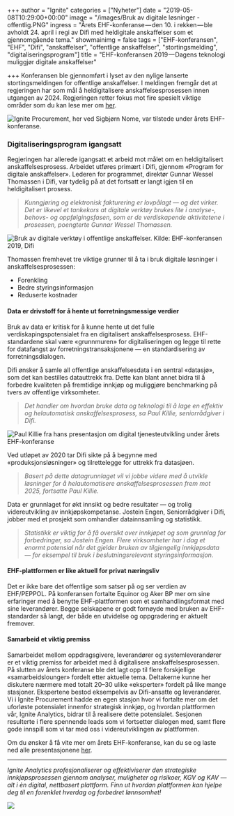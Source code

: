 +++
author = "Ignite"
categories = ["Nyheter"]
date = "2019-05-08T10:29:00+00:00"
image = "/images/Bruk av digitale løsninger - offentlig.PNG"
ingress = "Årets EHF-konferanse — den 10. i rekken — ble avholdt 24. april i regi av Difi med heldigitale anskaffelser som et gjennomgående tema."
showmainimg = false
tags = ["EHF-konferansen", "EHF", "Difi", "anskaffelser", "offentlige anskaffelser", "stortingsmelding", "digitaliseringsprogram"]
title = "EHF-konferansen 2019 — Dagens teknologi muliggjør digitale anskaffelser"

+++
Konferansen ble gjennomført i lyset av den nylige lanserte stortingsmeldingen for offentlige anskaffelser. I meldingen fremgår det at regjeringen har som mål å heldigitalisere anskaffelsesprosessen innen utgangen av 2024. Regjeringen retter fokus mot fire spesielt viktige områder som du kan lese mer om [her](https://www.ignite.no/blogg/nyheter/stortingsmelding-om-offentlige-anskaffelser-digitalisering-og-profesjonalisering/).

![Ignite Procurement, her ved Sigbjørn Nome, var tilstede under årets EHF-konferanse.](https://cdn-images-1.medium.com/max/800/1*v4CbD33s5wbJWbfLzCyL2w.jpeg)

### Digitaliseringsprogram igangsatt

Regjeringen har allerede igangsatt et arbeid mot målet om en heldigitalisert anskaffelsesprosess. Arbeidet utføres primært i Difi, gjennom «Program for digitale anskaffelser». Lederen for programmet, direktør Gunnar Wessel Thomassen i Difi, var tydelig på at det fortsatt er langt igjen til en heldigitalisert prosess.

> _Kunngjøring og elektronisk fakturering er lovpålagt — og det virker. Det er likevel et tankekors at digitale verktøy brukes lite i analyse-, behovs- og oppfølgingsfasen, som er de verdiskapende aktivitetene i prosessen, poengterte Gunnar Wessel Thomassen._

![Bruk av digitale verktøy i offentlige anskaffelser. Kilde: EHF-konferansen 2019, Difi](https://cdn-images-1.medium.com/max/800/1*LiKg3TWgdOzl63RDlyh3qw.png)

Thomassen fremhevet tre viktige grunner til å ta i bruk digitale løsninger i anskaffelsesprosessen:

* Forenkling
* Bedre styringsinformasjon
* Reduserte kostnader

#### Data er drivstoff for å hente ut forretningsmessige verdier

Bruk av data er kritisk for å kunne hente ut det fulle verdiskapingspotensialet fra en digitalisert anskaffelsesprosess. EHF-standardene skal være «grunnmuren» for digitaliseringen og legge til rette for datafangst av forretningstransaksjonene — en standardisering av forretningsdialogen.

Difi ønsker å samle all offentlige anskaffelsesdata i en sentral «datasjø», som det kan bestilles datauttrekk fra. Dette kan blant annet bidra til å forbedre kvaliteten på fremtidige innkjøp og muliggjøre benchmarking på tvers av offentlige virksomheter.

> _Det handler om hvordan bruke data og teknologi til å lage en effektiv og helautomatisk anskaffelsesprosess, sa Paul Killie, seniorrådgiver i Difi._

![Paul Killie fra hans presentasjon om digital tjenesteutvikling under årets EHF-konferanse](https://cdn-images-1.medium.com/max/800/1*Tq7FlBKu1o-aV-c0diME_Q.png)

Ved utløpet av 2020 tar Difi sikte på å begynne med «produksjonsløsninger» og tilrettelegge for uttrekk fra datasjøen.

> _Basert på dette datagrunnlaget vil vi jobbe videre med å utvikle løsninger for å helautomatisere anskaffelsesprosessen frem mot 2025, fortsatte Paul Killie._

Data er grunnlaget for økt innsikt og bedre resultater — og trolig videreutvikling av innkjøpskompetanse. Jostein Engen, Seniorrådgiver i Difi, jobber med et prosjekt som omhandler datainnsamling og statistikk.

> _Statistikk er viktig for å få oversikt over innkjøpet og som grunnlag for forbedringer, sa Jostein Engen. Flere virksomheter har i dag et enormt potensial når det gjelder bruken av tilgjengelig innkjøpsdata — for eksempel til bruk i beslutningsrelevant styringsinformasjon._

#### EHF-plattformen er like aktuell for privat næringsliv

Det er ikke bare det offentlige som satser på og ser verdien av EHF/PEPPOL. På konferansen fortalte Equinor og Aker BP mer om sine erfaringer med å benytte EHF-plattformen som et samhandlingsformat med sine leverandører. Begge selskapene er godt fornøyde med bruken av EHF-standarder så langt, der både en utvidelse og oppgradering er aktuelt fremover.

#### Samarbeid et viktig premiss

Samarbeidet mellom oppdragsgivere, leverandører og systemleverandører er et viktig premiss for arbeidet med å digitalisere anskaffelsesprosessen. På slutten av årets konferanse ble det lagt opp til flere forskjellige «samarbeidslounger» fordelt etter aktuelle tema. Deltakerne kunne her diskutere nærmere med totalt 20–30 ulike «eksperter» fordelt på like mange stasjoner. Ekspertene bestod eksempelvis av Difi-ansatte og leverandører. Vi i Ignite Procurement hadde en egen stasjon hvor vi fortalte mer om det uforløste potensialet innenfor strategisk innkjøp, og hvordan plattformen vår, Ignite Analytics, bidrar til å realisere dette potensialet. Sesjonen resulterte i flere spennende leads som vi fortsetter dialogen med, samt flere gode innspill som vi tar med oss i videreutviklingen av plattformen.

Om du ønsker å få vite mer om årets EHF-konferanse, kan du se og laste ned alle presentasjonene [her](https://www.difi.no/arrangement/2019-04-24/heldigitale-anskaffelser-ehf-konferansen-2019-dagens-teknologi-muliggjor-digitale-anskaffelser).

***

_Ignite Analytics profesjonaliserer og effektiviserer den strategiske innkjøpsprosessen gjennom analyser, muligheter og risikoer, KGV og KAV — alt i èn digital, nettbasert plattform. Finn ut hvordan plattformen kan hjelpe deg til en forenklet hverdag og forbedret lønnsomhet!_

[![](https://cdn-images-1.medium.com/max/800/1*wNfW3gtCL-EO9XYJOYYSnQ.png)](https://www.ignite.no/ignite-analytics/demo/)